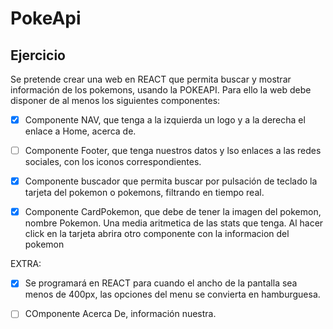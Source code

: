 # PokeApi
## Ejercicio
Se pretende crear una web en REACT que permita buscar y mostrar información de los pokemons, usando la POKEAPI. Para ello la web debe disponer de al menos los siguientes componentes:
- [X] Componente NAV, que tenga a la izquierda un logo y a la derecha el enlace a Home, acerca de.
- [ ] Componente Footer, que tenga nuestros datos y lso enlaces a las redes sociales, con los iconos correspondientes.
- [X] Componente buscador que permita buscar por pulsación de teclado la tarjeta del pokemon o pokemons, filtrando en tiempo real.
- [x] Componente CardPokemon, que debe de tener la imagen del pokemon, nombre Pokemon.  Una media aritmetica de las stats que tenga. Al hacer click en la tarjeta abrira otro componente con la informacion del pokemon


EXTRA:

- [X] Se programará en REACT para cuando el ancho de la pantalla sea menos de 400px, las opciones del menu se convierta en hamburguesa.
- [ ] COmponente Acerca De, información nuestra.

